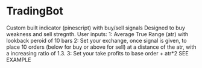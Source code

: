 # TradingBot
Custom built indicator (pinescript) with buy/sell signals
Designed to buy weakness and sell stregnth.
User inputs:
1: Average True Range (atr) with lookback peroid of 10 bars
2: Set your exchange, once signal is given, to place 10 orders (below for buy or above for sell) at a distance of the atr, with a increasing ratio of 1.3.
3: Set your take profits to base order + atr*2
SEE EXAMPLE

